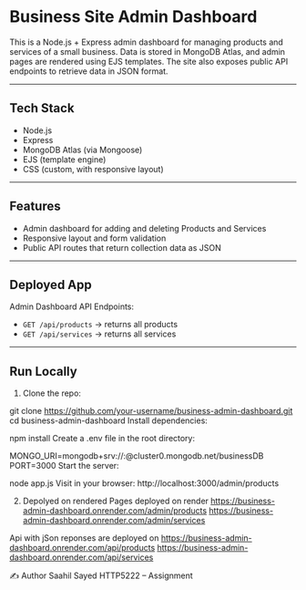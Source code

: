 # Business Site Admin Dashboard

This is a Node.js + Express admin dashboard for managing products and services of a small business. Data is stored in MongoDB Atlas, and admin pages are rendered using EJS templates. The site also exposes public API endpoints to retrieve data in JSON format.

---

## Tech Stack

- Node.js
- Express
- MongoDB Atlas (via Mongoose)
- EJS (template engine)
- CSS (custom, with responsive layout)

---

## Features

- Admin dashboard for adding and deleting Products and Services
- Responsive layout and form validation
- Public API routes that return collection data as JSON
---

## Deployed App

 Admin Dashboard 
 API Endpoints:  
- `GET /api/products` → returns all products  
- `GET /api/services` → returns all services  

---

## Run Locally

1. Clone the repo:

git clone https://github.com/your-username/business-admin-dashboard.git
cd business-admin-dashboard
Install dependencies:

npm install
Create a .env file in the root directory:

MONGO_URI=mongodb+srv://<user>:<password>@cluster0.mongodb.net/businessDB
PORT=3000
Start the server:

node app.js
Visit in your browser:
http://localhost:3000/admin/products


2. Depolyed on rendered
Pages deployed on render
https://business-admin-dashboard.onrender.com/admin/products
https://business-admin-dashboard.onrender.com/admin/services

Api with jSon reponses are deployed on 
https://business-admin-dashboard.onrender.com/api/products
https://business-admin-dashboard.onrender.com/api/services

✍️ Author
Saahil Sayed
HTTP5222 – Assignment 